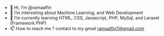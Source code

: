- 👋 Hi, I’m @ramaalfin
- 👀 I’m interesting about Machine Learning, and Web Development
- 🌱 I’m currently learning HTML, CSS, Javascript, PHP, MySql, and Laravel (Framework PHP)
- 📫 How to reach me ? contact to my gmail ramaalfin7@gmail.com

<!---
ramaalfin/ramaalfin is a ✨ special ✨ repository because its `README.md` (this file) appears on your GitHub profile.
You can click the Preview link to take a look at your changes.
--->
